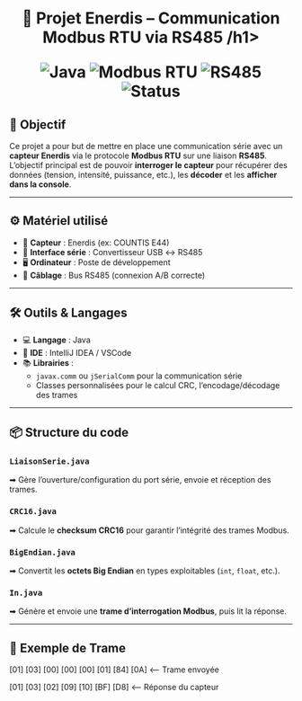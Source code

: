 <h1 align="center">🔌 Projet Enerdis – Communication Modbus RTU via RS485 /h1>


![Java](https://img.shields.io/badge/Java-%23181717.svg?style=for-the-badge&logo=java&logoColor=white)
![Modbus RTU](https://img.shields.io/badge/Modbus%20RTU-Protocol-blue?style=for-the-badge)
![RS485](https://img.shields.io/badge/RS485-Serial-green?style=for-the-badge)
![Status](https://img.shields.io/badge/Status-En%20cours-yellow?style=for-the-badge)


## 🎯 Objectif

Ce projet a pour but de mettre en place une communication série avec un **capteur Enerdis** via le protocole **Modbus RTU** sur une liaison **RS485**.  
L’objectif principal est de pouvoir **interroger le capteur** pour récupérer des données (tension, intensité, puissance, etc.), les **décoder** et les **afficher dans la console**.

---

## ⚙️ Matériel utilisé

- 🧭 **Capteur** : Enerdis (ex: COUNTIS E44)
- 🔌 **Interface série** : Convertisseur USB ↔ RS485
- 🖥️ **Ordinateur** : Poste de développement
- 🔧 **Câblage** : Bus RS485 (connexion A/B correcte)

---

## 🛠️ Outils & Langages

- 💻 **Langage** : Java  
- 🧠 **IDE** : IntelliJ IDEA / VSCode  
- 📚 **Librairies** :
  - `javax.comm` ou `jSerialComm` pour la communication série
  - Classes personnalisées pour le calcul CRC, l’encodage/décodage des trames

---

## 📦 Structure du code

### `LiaisonSerie.java`
➡ Gère l’ouverture/configuration du port série, envoie et réception des trames.

### `CRC16.java`
➡ Calcule le **checksum CRC16** pour garantir l’intégrité des trames Modbus.

### `BigEndian.java`
➡ Convertit les **octets Big Endian** en types exploitables (`int`, `float`, etc.).

### `In.java`
➡ Génère et envoie une **trame d’interrogation Modbus**, puis lit la réponse.

---

## 🔁 Exemple de Trame

[01] [03] [00] [00] [00] [01] [84] [0A]   <-- Trame envoyée

[01] [03] [02] [09] [10] [BF] [D8]  <-- Réponse du capteur
